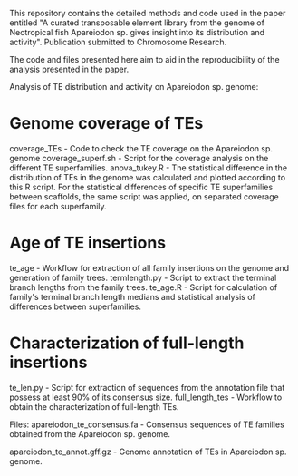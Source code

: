 This repository contains the detailed methods and code used in the paper entitled "A curated transposable element library from the genome of Neotropical fish Apareiodon sp. gives insight into its distribution and activity". Publication submitted to Chromosome Research.

The code and files presented here aim to aid in the reproducibility of the analysis presented in the paper.

Analysis of TE distribution and activity on Apareiodon sp. genome:
# Genome coverage of TEs
coverage_TEs - Code to check the TE coverage on the Apareiodon sp. genome
coverage_superf.sh - Script for the coverage analysis on the different TE superfamilies.
anova_tukey.R - The statistical difference in the distribution of TEs in the genome was calculated and plotted according to this R script. For the statistical differences of specific TE superfamilies between scaffolds, the same script was applied, on separated coverage files for each superfamily.

# Age of TE insertions
te_age - Workflow for extraction of all family insertions on the genome and generation of family trees.
termlength.py - Script to extract the terminal branch lengths from the family trees.
te_age.R - Script for calculation of family's terminal branch length medians and statistical analysis of differences between superfamilies.

# Characterization of full-length insertions
te_len.py - Script for extraction of sequences from the annotation file that possess at least 90% of its consensus size.
full_length_tes - Workflow to obtain the characterization of full-length TEs.

Files:
apareiodon_te_consensus.fa - Consensus sequences of TE families obtained from the Apareiodon sp. genome.

apareiodon_te_annot.gff.gz - Genome annotation of TEs in Apareiodon sp. genome.
